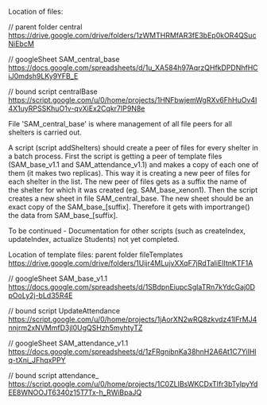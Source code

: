 Location of  files:

// parent folder central            https://drive.google.com/drive/folders/1zWMTHRMfAR3fE3bEp0kOR4QSucNiEbcM

// googleSheet   SAM_central_base   https://docs.google.com/spreadsheets/d/1u_XA584h97AqrzQHfkDPDNhfHCiJ0mdsh9LKy9YFB_E

// bound script  centralBase        https://script.google.com/u/0/home/projects/1HNFbwjemWgRXv6FhHuOv4I4X1uyRPSSKhuO1v-qvXiEx2Cqkr7IP9N8e

File 'SAM_central_base' is where management of all file peers for all shelters is carried out. 

A script (script addShelters) should create a peer of files for every shelter in a batch process. 
First the script is getting a peer of template files (SAM_base_v1.1 and SAM_attendance_v1.1) and makes a copy of each one of them (it makes two replicas). This way it is creating a new peer of files for each shelter in the list.
The new peer of files gets as a suffix the name of the shelter for which it was created (eg. SAM_base_xenon1). 
Then the script creates a new sheet in file SAM_central_base. The new sheet should be an exact copy of the SAM_base_[suffix]. Therefore it gets with importrange() the data from SAM_base_[suffix].

To be continued - Documentation for other scripts (such as createIndex, updateIndex, actualize Students) not yet completed.

Location of template files: 
parent folder  fileTemplates  https://drive.google.com/drive/folders/1Uijr4MLujvXXqF7jRdTaIiElItnKTF1A

// googleSheet    SAM_base_v1.1  https://docs.google.com/spreadsheets/d/1SBdpnEiupcSglaTRn7kYdcGaj0DpOoLy2j-bLd35R4E

// bound script   UpdateAttendance  https://script.google.com/u/0/home/projects/1jAorXN2wRQ8zkvdz41lFrMJ4nnjrm2xNVMmfD3jl0UgQSHzh5myhtyTZ

// googleSheet    SAM_attendance_v1.1  https://docs.google.com/spreadsheets/d/1zFRgnibnKa38hnH2A6At1C7YiIHlq-tXni_JFhqxPPY

// bound script    attendance_      https://script.google.com/u/0/home/projects/1C0ZLIBsWKCDxTIfr3bTylpyYdEE8WNOOJT6340z15T7Tx-h_RWiBpaJQ

